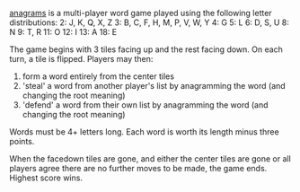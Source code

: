 [anagrams](https://en.wikipedia.org/wiki/Anagrams_(game)) is a multi-player word game played using the following letter distributions:
    2: J, K, Q, X, Z
    3: B, C, F, H, M, P, V, W, Y
    4: G
    5: L
    6: D, S, U
    8: N
    9: T, R
    11: O
    12: I
    13: A
    18: E

The game begins with 3 tiles facing up and the rest facing down. On each turn, a tile is flipped. Players may then:
1) form a word entirely from the center tiles
2) 'steal' a word from another player's list by anagramming the word (and changing the root meaning)
3) 'defend' a word from their own list by anagramming the word (and changing the root meaning)

Words must be 4+ letters long. Each word is worth its length minus three points.

When the facedown tiles are gone, and either the center tiles are gone or all players agree there are no further moves to be made, the game ends. Highest score wins.
